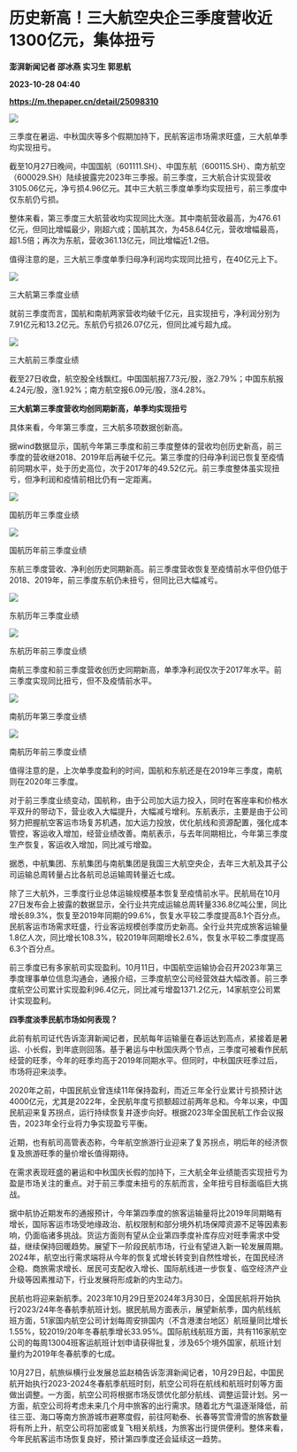 # 历史新高！三大航空央企三季度营收近1300亿元，集体扭亏
**澎湃新闻记者 邵冰燕 实习生 郭思航**

**2023-10-28 04:40**

**https://m.thepaper.cn/detail/25098310**

![](https://imagecloud.thepaper.cn/thepaper/image/276/27/167.jpg)

三季度在暑运、中秋国庆等多个假期加持下，民航客运市场需求旺盛，三大航单季均实现扭亏。

截至10月27日晚间，中国国航（601111.SH）、中国东航（600115.SH）、南方航空（600029.SH）陆续披露完2023年三季报。前三季度，三大航合计实现营收3105.06亿元，净亏损4.96亿元。其中三大航三季度单季均实现扭亏，前三季度中仅东航仍亏损。

整体来看，第三季度三大航营收均实现同比大涨。其中南航营收最高，为476.61亿元，但同比增幅最少，刚超六成；国航其次，为458.64亿元，营收增幅最高，超1.5倍；再次为东航，营收361.13亿元，同比增幅近1.2倍。

值得注意的是，三大航三季度单季归母净利润均实现同比扭亏，在40亿元上下。

![](https://imagecloud.thepaper.cn/thepaper/image/276/26/316.png)

三大航第三季度业绩

就前三季度而言，国航和南航两家营收均破千亿元，且实现扭亏，净利润分别为7.91亿元和13.2亿元。东航仍亏损26.07亿元，但同比减亏超九成。

![](https://imagecloud.thepaper.cn/thepaper/image/276/26/317.png)

三大航前三季度业绩

截至27日收盘，航空股全线飘红。中国国航报7.73元/股，涨2.79%；中国东航报4.24元/股，涨1.92%；南方航空报6.09元/股，涨4.28%。

**三大航第三季度营收均创同期新高，单季均实现扭亏**

具体来看，今年第三季度，三大航多项数据创新高。

据wind数据显示，国航今年第三季度和前三季度整体的营收均创历史新高，前三季度的营收继2018、2019年后再破千亿元。第三季度的归母净利润已恢复至疫情前同期水平，处于历史高位，次于2017年的49.52亿元。前三季度整体虽实现扭亏，但净利润和疫情前相比仍有一定距离。

![](https://imagecloud.thepaper.cn/thepaper/image/276/26/351.jpg)

国航历年三季度业绩

![](https://imagecloud.thepaper.cn/thepaper/image/276/26/352.jpg)

国航历年前三季度业绩

东航三季度营收、净利创历史同期新高。前三季度营收恢复至疫情前水平但仍低于2018、2019年，前三季度东航仍未扭亏，但同比已大幅减亏。

![](https://imagecloud.thepaper.cn/thepaper/image/276/26/321.png)

东航历年三季度业绩

![](https://imagecloud.thepaper.cn/thepaper/image/276/26/320.png)

东航历年前三季度业绩

南航三季度和前三季度营收创历史同期新高，单季净利润仅次于2017年水平。前三季度实现同比扭亏，但不及疫情前水平。

![](https://imagecloud.thepaper.cn/thepaper/image/276/26/319.png)

南航历年第三季度业绩

![](https://imagecloud.thepaper.cn/thepaper/image/276/26/318.png)

南航历年前三季度业绩

值得注意的是，上次单季度盈利的时间，国航和东航还是在2019年三季度，南航则在2020年三季度。

对于前三季度业绩变动，国航称，由于公司加大运力投入，同时在客座率和价格水平双升的带动下，营业收入大幅提升，大幅减亏增利。东航表示，主要是由于公司努力把握航空客运市场复苏机遇，加大运力投放，优化航线和资源配置，强化成本管控，客运收入增加，经营业绩改善。南航表示，与去年同期相比，今年第三季度生产恢复，客运收入增加，同比减亏增盈。

据悉，中航集团、东航集团与南航集团是我国三大航空央企，去年三大航及其子公司运输总周转量占比各航司总运输周转量近七成。

除了三大航外，三季度行业总体运输规模基本恢复至疫情前水平。民航局在10月27日发布会上披露的数据显示，全行业共完成运输总周转量336.8亿吨公里，同比增长89.3%，恢复至2019年同期的99.6%，恢复水平较二季度提高8.1个百分点。民航客运市场需求旺盛，行业客运规模创季度历史新高。全行业共完成旅客运输量1.8亿人次，同比增长108.3%，较2019年同期增长2.6%，恢复水平较二季度提高6.3个百分点。

前三季度已有多家航司实现盈利。10月11日，中国航空运输协会召开2023年第三季度理事单位信息沟通会，通报介绍，三季度航空公司经营效益大幅改善。前三季度航空公司累计实现盈利96.4亿元，同比减亏增盈1371.2亿元，14家航空公司累计实现盈利。

**四季度淡季民航市场如何表现？**

此前有航司证代告诉澎湃新闻记者，民航每年运输量在春运达到高点，紧接着是暑运、小长假，到年底则回落。基于暑运与中秋国庆两个节点，三季度可被看作民航经营的旺季，今年的旺季均高于2019年同期水平。但同时，中秋国庆旺季过后，市场将迎来淡季。

2020年之前，中国民航业曾连续11年保持盈利，而近三年全行业累计亏损预计达4000亿元，尤其是2022年，全民航年度亏损额超过前两年总和。今年以来，中国民航迎来复苏拐点，运行持续恢复并逐步向好。根据2023年全国民航工作会议报告，2023年全行业将力争实现盈亏平衡。

近期，也有航司高管表态称，今年航空旅游行业迎来了复苏拐点，明后年的经济恢复及旅游旺季的量价增长值得期待。

在需求表现旺盛的暑运和中秋国庆长假的加持下，三大航全年业绩能否实现扭亏为盈是市场关注的重点。对于前三季度未扭亏的东航而言，全年扭亏目标面临巨大挑战。

据中航协近期发布的通报预计，今年第四季度的旅客运输量将比2019年同期略有增长，国际客运市场受地缘政治、航权限制和部分境外机场保障资源不足等因素影响，仍面临诸多挑战。货运方面则有望从企业第四季度补库存应对旺季需求中受益，继续保持回暖趋势。展望下一阶段民航市场，行业有望进入新一轮发展周期。2024年，航空出行需求端将从今年的恢复式增长转变到自然性增长，在国民经济企稳、商旅需求增长、居民可支配收入增长、国际航线进一步恢复、临空经济产业升级等因素推动下，行业发展将形成新的内生动力。

民航也将迎来新航季。2023年10月29日至2024年3月30日，全国民航将开始执行2023/24年冬春航季航班计划。据民航局方面表示，展望新航季，国内航线航班方面，51家国内航空公司计划每周安排国内（不含港澳台地区）航班量同比增长1.55%，较2019/20年冬春航季增长33.95%。国际航线航班方面，共有116家航空公司的每周13004班客运航班计划申请获得批复，涉及65个境外国家，航班计划量约为2019年冬春航季的七成。

10月27日，航旅纵横行业发展总监赵楠告诉澎湃新闻记者，10月29日起，中国民航开始执行2023-2024冬春航季航班时刻，航空公司将在航线和航班时刻等方面做出调整。一方面，航空公司将根据市场反馈优化部分航线、调整运营计划。另一方面，航空公司将考虑未来几个月中旅客的出行需求。随着北方气温逐渐降低，前往三亚、海口等南方旅游城市避寒度假，前往阿勒泰、长春等赏雪滑雪的旅客数量将有所上升，航空公司将加密或复飞相关航线，为旅客出行提供便利。整体来看，今年民航客运市场恢复良好，预计第四季度还会延续这一趋势。